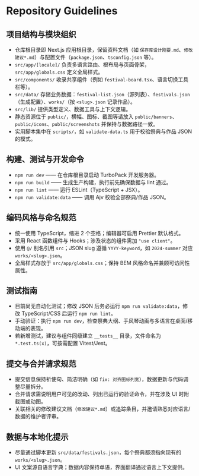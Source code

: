 # Repository Guidelines

## 项目结构与模块组织
- 仓库根目录即 Next.js 应用根目录，保留资料文档（如 `保存库设计刚要.md`、`修改建议*.md`）与配置文件（`package.json`、`tsconfig.json` 等）。
- `src/app/[locale]/` 负责多语言路由、根布局与页面骨架，`src/app/globals.css` 定义全局样式。
- `src/components/` 收录共享组件（例如 `festival-board.tsx`、语言切换工具栏等）。
- `src/data/` 存储业务数据：`festival-list.json`（源列表）、`festivals.json`（生成配置）、`works/`（按 `<slug>.json` 记录作品）。
- `src/lib/` 提供类型定义、数据工具与上下文逻辑。
- 静态资源位于 `public/`，横幅、图标、截图等请放入 `public/banners`、`public/icons`、`public/screenshots` 并保持与数据路径一致。
- 实用脚本集中在 `scripts/`，如 `validate-data.ts` 用于校验祭典与作品 JSON 的模式。

## 构建、测试与开发命令
- `npm run dev` —— 在仓库根目录启动 TurboPack 开发服务器。
- `npm run build` —— 生成生产构建，执行前先确保数据与 lint 通过。
- `npm run lint` —— 运行 ESLint（TypeScript + JSX）。
- `npm run validate:data` —— 调用 Ajv 校验全部祭典/作品 JSON。

## 编码风格与命名规范
- 统一使用 TypeScript，缩进 2 个空格；编辑器可启用 Prettier 默认格式。
- 采用 React 函数组件与 Hooks；涉及状态的组件需加 `"use client"`。
- 使用 `@/` 别名引用 `src`；JSON slug 遵循 `YYYY-keyword`，如 `2024-summer` 对应 `works/<slug>.json`。
- 全局样式存放于 `src/app/globals.css`；保持 BEM 风格命名并兼顾可访问性属性。

## 测试指南
- 目前尚无自动化测试；修改 JSON 后务必运行 `npm run validate:data`，修改 TypeScript/CSS 后运行 `npm run lint`。
- 手动验证：执行 `npm run dev`，检查祭典大纲、手风琴动画与多语言在桌面/移动端的表现。
- 若新增测试，建议与组件同级建立 `__tests__` 目录，文件命名为 `*.test.ts(x)`，可按需配置 Vitest/Jest。

## 提交与合并请求规范
- 提交信息保持祈使句、简洁明确（如 `fix: 对齐图标列宽`），数据更新与代码调整尽量拆分。
- 合并请求需说明用户可见的改动、列出已运行的验证命令，并在涉及 UI 时附截图或动图。
- 关联相关的修改建议文档（`修改建议*.md`）或追踪条目，并邀请熟悉对应语言/数据的维护者评审。

## 数据与本地化提示
- 尽量通过脚本更新 `src/data/festivals.json`，每个祭典都须指向现有的 `works/<slug>.json`。
- UI 文案源自语言字典；数据内容保持单语，界面翻译通过语言上下文提供。
